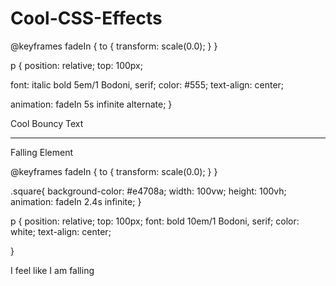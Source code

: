 # Cool-CSS-Effects


                   
@keyframes fadeIn { 
  to { transform: scale(0.0); } 
}

p {
  position: relative;
  top: 100px;
  
  font: italic bold 5em/1 Bodoni, serif;
  color: #555;
  text-align: center;
  
  animation: fadeIn 5s infinite alternate;
}


<p>Cool Bouncy Text </p>




---


Falling Element


@keyframes fadeIn { 
  to { transform: scale(0.0); } 
}



.square{
    background-color: #e4708a;
  width: 100vw;
  height: 100vh;
  animation: fadeIn 2.4s infinite;
}


p {
  position: relative;
  top: 100px;
  font:  bold 10em/1 Bodoni, serif;
  color: white;
  text-align: center;
  

}



  <div class="square">
    <p>I feel like I am falling</p>
  </div>
